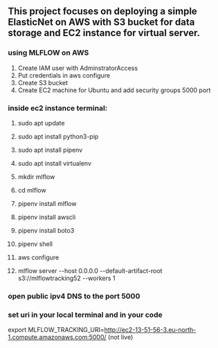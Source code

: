 ## This project focuses on deploying a simple ElasticNet on AWS with S3 bucket for data storage and EC2 instance for virtual server.

### using MLFLOW on AWS
1. Create IAM user with AdminstratorAccess
2. Put credentials in aws configure
3. Create S3 bucket
4. Create EC2 machine for Ubuntu and add security groups 5000 port

### inside ec2 instance terminal:
1. sudo apt update
2. sudo apt install python3-pip
3. sudo apt install pipenv
4. sudo apt install virtualenv
5. mkdir mlflow
6. cd mlflow
7. pipenv install mlflow
8. pipenv install awscli
9. pipenv install boto3
10. pipenv shell

11. aws configure

12. mlflow server --host 0.0.0.0 --default-artifact-root s3://mlflowtracking52 --workers 1

### open public ipv4 DNS to the port 5000

### set uri in your local terminal and in your code
export MLFLOW_TRACKING_URI=http://ec2-13-51-56-3.eu-north-1.compute.amazonaws.com:5000/ (not live)